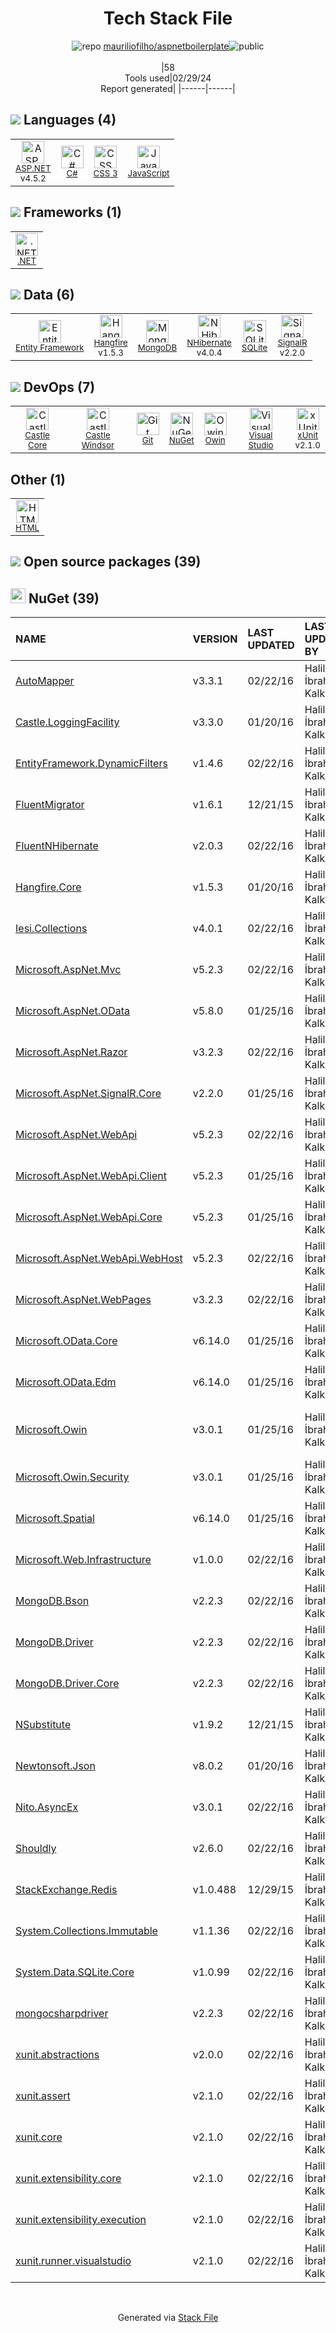 <!--
&lt;--- Readme.md Snippet without images Start ---&gt;
## Tech Stack
mauriliofilho/aspnetboilerplate is built on the following main stack:

- [ASP.NET](https://www.asp.net/) – Languages
- [C#](http://csharp.net) – Languages
- [JavaScript](https://developer.mozilla.org/en-US/docs/Web/JavaScript) – Languages
- [.NET](http://www.microsoft.com/net/) – Frameworks (Full Stack)
- [Entity Framework](https://docs.microsoft.com/en-us/aspnet/entity-framework) – Object Relational Mapper (ORM)
- [Hangfire](http://hangfire.io/) – Background Processing
- [MongoDB](http://www.mongodb.com/) – Databases
- [NHibernate](https://nhibernate.info) – Object Relational Mapper (ORM)
- [SQLite](http://www.sqlite.org/) – Databases
- [SignalR](https://dotnet.microsoft.com/en-us/apps/aspnet/signalr) – Realtime Backend / API
- [Castle Core](https://github.com/castleproject/Core) – Logging Tools
- [Castle Windsor](http://www.castleproject.org/projects/windsor/) – Container Tools
- [Owin](http://owin.org/) – Web Server Interface
- [Visual Studio](http://msdn.microsoft.com/en-us/vstudio/aa718325.aspx) – Integrated Development Environment
- [xUnit](http://xunit.github.io/) – Testing Frameworks

Full tech stack [here](/techstack.md)

&lt;--- Readme.md Snippet without images End ---&gt;

&lt;--- Readme.md Snippet with images Start ---&gt;
## Tech Stack
mauriliofilho/aspnetboilerplate is built on the following main stack:

- <img width='25' height='25' src='https://img.stackshare.io/service/6755/2c45151a4a11d3a3c8e71bb34dd069d6_400x400.png' alt='ASP.NET'/> [ASP.NET](https://www.asp.net/) – Languages
- <img width='25' height='25' src='https://img.stackshare.io/service/1015/1200px-C_Sharp_wordmark.svg.png' alt='C#'/> [C#](http://csharp.net) – Languages
- <img width='25' height='25' src='https://img.stackshare.io/service/1209/javascript.jpeg' alt='JavaScript'/> [JavaScript](https://developer.mozilla.org/en-US/docs/Web/JavaScript) – Languages
- <img width='25' height='25' src='https://img.stackshare.io/service/1014/IoPy1dce_400x400.png' alt='.NET'/> [.NET](http://www.microsoft.com/net/) – Frameworks (Full Stack)
- <img width='25' height='25' src='https://img.stackshare.io/service/3251/no-img-open-source.png' alt='Entity Framework'/> [Entity Framework](https://docs.microsoft.com/en-us/aspnet/entity-framework) – Object Relational Mapper (ORM)
- <img width='25' height='25' src='https://img.stackshare.io/service/4676/7880472.png' alt='Hangfire'/> [Hangfire](http://hangfire.io/) – Background Processing
- <img width='25' height='25' src='https://img.stackshare.io/service/1030/leaf-360x360.png' alt='MongoDB'/> [MongoDB](http://www.mongodb.com/) – Databases
- <img width='25' height='25' src='https://img.stackshare.io/service/2250/LogoNH_med_400x400.JPG' alt='NHibernate'/> [NHibernate](https://nhibernate.info) – Object Relational Mapper (ORM)
- <img width='25' height='25' src='https://img.stackshare.io/service/1071/sqlite.jpg' alt='SQLite'/> [SQLite](http://www.sqlite.org/) – Databases
- <img width='25' height='25' src='https://img.stackshare.io/service/4013/SignalR-logo.png' alt='SignalR'/> [SignalR](https://dotnet.microsoft.com/en-us/apps/aspnet/signalr) – Realtime Backend / API
- <img width='25' height='25' src='https://img.stackshare.io/service/20916/default_6d17162c9963bc83521ee29cf394f349c95173f3.png' alt='Castle Core'/> [Castle Core](https://github.com/castleproject/Core) – Logging Tools
- <img width='25' height='25' src='https://img.stackshare.io/service/2249/default_12b2b039b83152e7b9f24c0f61bfa26142f35614.png' alt='Castle Windsor'/> [Castle Windsor](http://www.castleproject.org/projects/windsor/) – Container Tools
- <img width='25' height='25' src='https://img.stackshare.io/service/4967/New_Project__95_.png' alt='Owin'/> [Owin](http://owin.org/) – Web Server Interface
- <img width='25' height='25' src='https://img.stackshare.io/service/1451/SR2hUhQN.png' alt='Visual Studio'/> [Visual Studio](http://msdn.microsoft.com/en-us/vstudio/aa718325.aspx) – Integrated Development Environment
- <img width='25' height='25' src='https://img.stackshare.io/service/3077/ca5a327feb49ddfe1f4b11548907e5a1_400x400.png' alt='xUnit'/> [xUnit](http://xunit.github.io/) – Testing Frameworks

Full tech stack [here](/techstack.md)

&lt;--- Readme.md Snippet with images End ---&gt;
-->
<div align="center">

# Tech Stack File
![](https://img.stackshare.io/repo.svg "repo") [mauriliofilho/aspnetboilerplate](https://github.com/mauriliofilho/aspnetboilerplate)![](https://img.stackshare.io/public_badge.svg "public")
<br/><br/>
|58<br/>Tools used|02/29/24 <br/>Report generated|
|------|------|
</div>

## <img src='https://img.stackshare.io/languages.svg'/> Languages (4)
<table><tr>
  <td align='center'>
  <img width='36' height='36' src='https://img.stackshare.io/service/6755/2c45151a4a11d3a3c8e71bb34dd069d6_400x400.png' alt='ASP.NET'>
  <br>
  <sub><a href="https://www.asp.net/">ASP.NET</a></sub>
  <br>
  <sub>v4.5.2</sub>
</td>

<td align='center'>
  <img width='36' height='36' src='https://img.stackshare.io/service/1015/1200px-C_Sharp_wordmark.svg.png' alt='C#'>
  <br>
  <sub><a href="http://csharp.net">C#</a></sub>
  <br>
  <sub></sub>
</td>

<td align='center'>
  <img width='36' height='36' src='https://img.stackshare.io/service/6727/css.png' alt='CSS 3'>
  <br>
  <sub><a href="https://developer.mozilla.org/en-US/docs/Web/CSS/CSS3">CSS 3</a></sub>
  <br>
  <sub></sub>
</td>

<td align='center'>
  <img width='36' height='36' src='https://img.stackshare.io/service/1209/javascript.jpeg' alt='JavaScript'>
  <br>
  <sub><a href="https://developer.mozilla.org/en-US/docs/Web/JavaScript">JavaScript</a></sub>
  <br>
  <sub></sub>
</td>

</tr>
</table>

## <img src='https://img.stackshare.io/frameworks.svg'/> Frameworks (1)
<table><tr>
  <td align='center'>
  <img width='36' height='36' src='https://img.stackshare.io/service/1014/IoPy1dce_400x400.png' alt='.NET'>
  <br>
  <sub><a href="http://www.microsoft.com/net/">.NET</a></sub>
  <br>
  <sub></sub>
</td>

</tr>
</table>

## <img src='https://img.stackshare.io/databases.svg'/> Data (6)
<table><tr>
  <td align='center'>
  <img width='36' height='36' src='https://img.stackshare.io/service/3251/no-img-open-source.png' alt='Entity Framework'>
  <br>
  <sub><a href="https://docs.microsoft.com/en-us/aspnet/entity-framework">Entity Framework</a></sub>
  <br>
  <sub></sub>
</td>

<td align='center'>
  <img width='36' height='36' src='https://img.stackshare.io/service/4676/7880472.png' alt='Hangfire'>
  <br>
  <sub><a href="http://hangfire.io/">Hangfire</a></sub>
  <br>
  <sub>v1.5.3</sub>
</td>

<td align='center'>
  <img width='36' height='36' src='https://img.stackshare.io/service/1030/leaf-360x360.png' alt='MongoDB'>
  <br>
  <sub><a href="http://www.mongodb.com/">MongoDB</a></sub>
  <br>
  <sub></sub>
</td>

<td align='center'>
  <img width='36' height='36' src='https://img.stackshare.io/service/2250/LogoNH_med_400x400.JPG' alt='NHibernate'>
  <br>
  <sub><a href="https://nhibernate.info">NHibernate</a></sub>
  <br>
  <sub>v4.0.4</sub>
</td>

<td align='center'>
  <img width='36' height='36' src='https://img.stackshare.io/service/1071/sqlite.jpg' alt='SQLite'>
  <br>
  <sub><a href="http://www.sqlite.org/">SQLite</a></sub>
  <br>
  <sub></sub>
</td>

<td align='center'>
  <img width='36' height='36' src='https://img.stackshare.io/service/4013/SignalR-logo.png' alt='SignalR'>
  <br>
  <sub><a href="https://dotnet.microsoft.com/en-us/apps/aspnet/signalr">SignalR</a></sub>
  <br>
  <sub>v2.2.0</sub>
</td>

</tr>
</table>

## <img src='https://img.stackshare.io/devops.svg'/> DevOps (7)
<table><tr>
  <td align='center'>
  <img width='36' height='36' src='https://img.stackshare.io/service/20916/default_6d17162c9963bc83521ee29cf394f349c95173f3.png' alt='Castle Core'>
  <br>
  <sub><a href="https://github.com/castleproject/Core">Castle Core</a></sub>
  <br>
  <sub></sub>
</td>

<td align='center'>
  <img width='36' height='36' src='https://img.stackshare.io/service/2249/default_12b2b039b83152e7b9f24c0f61bfa26142f35614.png' alt='Castle Windsor'>
  <br>
  <sub><a href="http://www.castleproject.org/projects/windsor/">Castle Windsor</a></sub>
  <br>
  <sub></sub>
</td>

<td align='center'>
  <img width='36' height='36' src='https://img.stackshare.io/service/1046/git.png' alt='Git'>
  <br>
  <sub><a href="http://git-scm.com/">Git</a></sub>
  <br>
  <sub></sub>
</td>

<td align='center'>
  <img width='36' height='36' src='https://img.stackshare.io/service/2637/6I3oEOP4_400x400.jpg' alt='NuGet'>
  <br>
  <sub><a href="https://www.nuget.org/">NuGet</a></sub>
  <br>
  <sub></sub>
</td>

<td align='center'>
  <img width='36' height='36' src='https://img.stackshare.io/service/4967/New_Project__95_.png' alt='Owin'>
  <br>
  <sub><a href="http://owin.org/">Owin</a></sub>
  <br>
  <sub></sub>
</td>

<td align='center'>
  <img width='36' height='36' src='https://img.stackshare.io/service/1451/SR2hUhQN.png' alt='Visual Studio'>
  <br>
  <sub><a href="http://msdn.microsoft.com/en-us/vstudio/aa718325.aspx">Visual Studio</a></sub>
  <br>
  <sub></sub>
</td>

<td align='center'>
  <img width='36' height='36' src='https://img.stackshare.io/service/3077/ca5a327feb49ddfe1f4b11548907e5a1_400x400.png' alt='xUnit'>
  <br>
  <sub><a href="http://xunit.github.io/">xUnit</a></sub>
  <br>
  <sub>v2.1.0</sub>
</td>

</tr>
</table>

## Other (1)
<table><tr>
  <td align='center'>
  <img width='36' height='36' src='https://img.stackshare.io/service/2270/no-img-open-source.png' alt='HTML'>
  <br>
  <sub><a href="http://">HTML</a></sub>
  <br>
  <sub></sub>
</td>

</tr>
</table>


## <img src='https://img.stackshare.io/group.svg' /> Open source packages (39)</h2>

## <img width='24' height='24' src='https://img.stackshare.io/service/2637/6I3oEOP4_400x400.jpg'/> NuGet (39)

|NAME|VERSION|LAST UPDATED|LAST UPDATED BY|LICENSE|VULNERABILITIES|
|:------|:------|:------|:------|:------|:------|
|[AutoMapper](https://www.nuget.org/AutoMapper)|v3.3.1|02/22/16|Halil İbrahim Kalkan |MIT|N/A|
|[Castle.LoggingFacility](https://www.nuget.org/Castle.LoggingFacility)|v3.3.0|01/20/16|Halil İbrahim Kalkan |N/A|N/A|
|[EntityFramework.DynamicFilters](https://www.nuget.org/EntityFramework.DynamicFilters)|v1.4.6|02/22/16|Halil İbrahim Kalkan |MIT|N/A|
|[FluentMigrator](https://www.nuget.org/FluentMigrator)|v1.6.1|12/21/15|Halil İbrahim Kalkan |Apache-2.0|N/A|
|[FluentNHibernate](https://www.nuget.org/FluentNHibernate)|v2.0.3|02/22/16|Halil İbrahim Kalkan |Other|N/A|
|[Hangfire.Core](https://www.nuget.org/Hangfire.Core)|v1.5.3|01/20/16|Halil İbrahim Kalkan |Other|N/A|
|[Iesi.Collections](https://www.nuget.org/Iesi.Collections)|v4.0.1|02/22/16|Halil İbrahim Kalkan |Other|N/A|
|[Microsoft.AspNet.Mvc](https://www.nuget.org/Microsoft.AspNet.Mvc)|v5.2.3|02/22/16|Halil İbrahim Kalkan |Apache-2.0|N/A|
|[Microsoft.AspNet.OData](https://www.nuget.org/Microsoft.AspNet.OData)|v5.8.0|01/25/16|Halil İbrahim Kalkan |N/A|N/A|
|[Microsoft.AspNet.Razor](https://www.nuget.org/Microsoft.AspNet.Razor)|v3.2.3|02/22/16|Halil İbrahim Kalkan |Apache-2.0|N/A|
|[Microsoft.AspNet.SignalR.Core](https://www.nuget.org/Microsoft.AspNet.SignalR.Core)|v2.2.0|01/25/16|Halil İbrahim Kalkan |N/A|N/A|
|[Microsoft.AspNet.WebApi](https://www.nuget.org/Microsoft.AspNet.WebApi)|v5.2.3|02/22/16|Halil İbrahim Kalkan |Apache-2.0|N/A|
|[Microsoft.AspNet.WebApi.Client](https://www.nuget.org/Microsoft.AspNet.WebApi.Client)|v5.2.3|01/25/16|Halil İbrahim Kalkan |Apache-2.0|N/A|
|[Microsoft.AspNet.WebApi.Core](https://www.nuget.org/Microsoft.AspNet.WebApi.Core)|v5.2.3|01/25/16|Halil İbrahim Kalkan |Apache-2.0|N/A|
|[Microsoft.AspNet.WebApi.WebHost](https://www.nuget.org/Microsoft.AspNet.WebApi.WebHost)|v5.2.3|02/22/16|Halil İbrahim Kalkan |Apache-2.0|N/A|
|[Microsoft.AspNet.WebPages](https://www.nuget.org/Microsoft.AspNet.WebPages)|v3.2.3|02/22/16|Halil İbrahim Kalkan |Apache-2.0|N/A|
|[Microsoft.OData.Core](https://www.nuget.org/Microsoft.OData.Core)|v6.14.0|01/25/16|Halil İbrahim Kalkan |N/A|N/A|
|[Microsoft.OData.Edm](https://www.nuget.org/Microsoft.OData.Edm)|v6.14.0|01/25/16|Halil İbrahim Kalkan |N/A|N/A|
|[Microsoft.Owin](https://www.nuget.org/Microsoft.Owin)|v3.0.1|01/25/16|Halil İbrahim Kalkan |Apache-2.0|[CVE-2022-29117](https://github.com/advisories/GHSA-3rq8-h3gj-r5c6) (High)<br/>[CVE-2020-1045](https://github.com/advisories/GHSA-hxrm-9w7p-39cc) (High)|
|[Microsoft.Owin.Security](https://www.nuget.org/Microsoft.Owin.Security)|v3.0.1|01/25/16|Halil İbrahim Kalkan |Apache-2.0|N/A|
|[Microsoft.Spatial](https://www.nuget.org/Microsoft.Spatial)|v6.14.0|01/25/16|Halil İbrahim Kalkan |N/A|N/A|
|[Microsoft.Web.Infrastructure](https://www.nuget.org/Microsoft.Web.Infrastructure)|v1.0.0|02/22/16|Halil İbrahim Kalkan |N/A|N/A|
|[MongoDB.Bson](https://www.nuget.org/MongoDB.Bson)|v2.2.3|02/22/16|Halil İbrahim Kalkan |N/A|N/A|
|[MongoDB.Driver](https://www.nuget.org/MongoDB.Driver)|v2.2.3|02/22/16|Halil İbrahim Kalkan |N/A|[CVE-2022-48282](https://github.com/advisories/GHSA-7j9m-j397-g4wx) (High)|
|[MongoDB.Driver.Core](https://www.nuget.org/MongoDB.Driver.Core)|v2.2.3|02/22/16|Halil İbrahim Kalkan |N/A|N/A|
|[NSubstitute](https://www.nuget.org/NSubstitute)|v1.9.2|12/21/15|Halil İbrahim Kalkan |BSD-3-Clause|N/A|
|[Newtonsoft.Json](https://www.nuget.org/Newtonsoft.Json)|v8.0.2|01/20/16|Halil İbrahim Kalkan |MIT|[](https://github.com/advisories/GHSA-8rfx-6mr3-5jh3) (High)<br/>[CVE-2024-21907](https://github.com/advisories/GHSA-5crp-9r3c-p9vr) (High)|
|[Nito.AsyncEx](https://www.nuget.org/Nito.AsyncEx)|v3.0.1|02/22/16|Halil İbrahim Kalkan |MIT|N/A|
|[Shouldly](https://www.nuget.org/Shouldly)|v2.6.0|02/22/16|Halil İbrahim Kalkan |N/A|N/A|
|[StackExchange.Redis](https://www.nuget.org/StackExchange.Redis)|v1.0.488|12/29/15|Halil İbrahim Kalkan |Other|N/A|
|[System.Collections.Immutable](https://www.nuget.org/System.Collections.Immutable)|v1.1.36|02/22/16|Halil İbrahim Kalkan |MIT|N/A|
|[System.Data.SQLite.Core](https://www.nuget.org/System.Data.SQLite.Core)|v1.0.99|02/22/16|Halil İbrahim Kalkan |N/A|N/A|
|[mongocsharpdriver](https://www.nuget.org/mongocsharpdriver)|v2.2.3|02/22/16|Halil İbrahim Kalkan |Apache-2.0|N/A|
|[xunit.abstractions](https://www.nuget.org/xunit.abstractions)|v2.0.0|02/22/16|Halil İbrahim Kalkan |Other|N/A|
|[xunit.assert](https://www.nuget.org/xunit.assert)|v2.1.0|02/22/16|Halil İbrahim Kalkan |Other|N/A|
|[xunit.core](https://www.nuget.org/xunit.core)|v2.1.0|02/22/16|Halil İbrahim Kalkan |Other|N/A|
|[xunit.extensibility.core](https://www.nuget.org/xunit.extensibility.core)|v2.1.0|02/22/16|Halil İbrahim Kalkan |Other|N/A|
|[xunit.extensibility.execution](https://www.nuget.org/xunit.extensibility.execution)|v2.1.0|02/22/16|Halil İbrahim Kalkan |Other|N/A|
|[xunit.runner.visualstudio](https://www.nuget.org/xunit.runner.visualstudio)|v2.1.0|02/22/16|Halil İbrahim Kalkan |Other|N/A|

<br/>
<div align='center'>

Generated via [Stack File](https://github.com/marketplace/stack-file)
